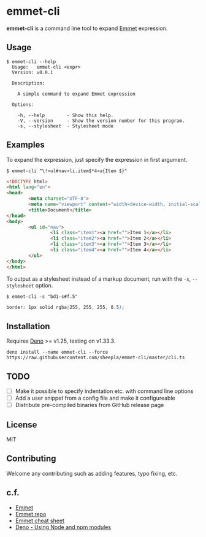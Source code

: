 # emmet-cli

**emmet-cli** is a command line tool to expand [Emmet](https://emmet.io) expression.

## Usage

```
$ emmet-cli --help
  Usage:   emmet-cli <expr>
  Version: v0.0.1

  Description:

    A simple command to expand Emmet expression

  Options:

    -h, --help        - Show this help.
    -V, --version     - Show the version number for this program.
    -s, --stylesheet  - Stylesheet mode
```

## Examples

To expand the expression, just specify the expression in first argument.

```
$ emmet-cli "\!>ul#nav>li.item$*4>a{Item $}"
```

```html
<!DOCTYPE html>
<html lang="en">
<head>
        <meta charset="UTF-8">
        <meta name="viewport" content="width=device-width, initial-scale=1.0">
        <title>Document</title>
</head>
<body>
        <ul id="nav">
                <li class="item1"><a href="">Item 1</a></li>
                <li class="item2"><a href="">Item 2</a></li>
                <li class="item3"><a href="">Item 3</a></li>
                <li class="item4"><a href="">Item 4</a></li>
        </ul>
</body>
</html>
```

To output as a stylesheet instead of a markup document, run with the `-s`, `--stylesheet` option.

```
$ emmet-cli -s "bd1-s#f.5"
```

```css
border: 1px solid rgba(255, 255, 255, 0.5);
```

## Installation

Requires [Deno](https://deno.land) >= v1.25, testing on v1.33.3.

```
deno install --name emmet-cli --force https://raw.githubusercontent.com/sheepla/emmet-cli/master/cli.ts
```

## TODO

- [ ] Make it possible to specify indentation etc. with command line options
- [ ] Add a user snippet from a config file and make it configureable
- [ ] Distribute pre-compiled binaries from GitHub release page

## License

MIT

## Contributing

Welcome any contributing such as adding features, typo fixing, etc.

## c.f.

- [Emmet](https://emmet.io)
- [Emmet repo](https://github.com/emmetio/emmet)
- [Emmet cheat sheet](https://docs.emmet.io/cheat-sheet/)
- [Deno - Using Node and npm modules](https://deno.com/manual@v1.33.3/node#node-and-npm-modules)

